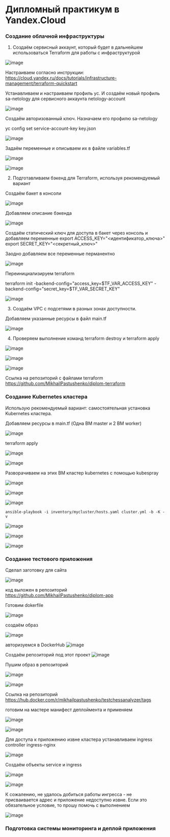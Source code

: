 # Дипломный практикум в Yandex.Cloud

### Создание облачной инфраструктуры

1. Создаём сервисный аккаунт, который будет в дальнейшем использоваться Terraform для работы с инфраструктурой

![image](https://github.com/MikhailPastushenko/aboutDiplom/assets/99995304/af3eb4a1-c6cc-4fa0-be2d-74131a747650)

Настраиваем согласно инструкции:
https://cloud.yandex.ru/docs/tutorials/infrastructure-management/terraform-quickstart

Устанавливаем и настраиваем профиль yc. И создаём новый профиль sa-netology для сервисного аккаунта netology-account

![image](https://github.com/MikhailPastushenko/aboutDiplom/assets/99995304/f55641f6-705e-47b9-98f4-e5b8ac73f491)

Создаём авторизованный ключ. Назначаем его профилю sa-netology 

yc config set service-account-key key.json

![image](https://github.com/MikhailPastushenko/aboutDiplom/assets/99995304/2506fcb0-f245-47a4-b057-179577c502ce)

Задаём переменные и описываем их в файле variables.tf

![image](https://github.com/MikhailPastushenko/aboutDiplom/assets/99995304/59f299f9-34b1-43e4-b5e0-93571fcf617b)

![image](https://github.com/MikhailPastushenko/aboutDiplom/assets/99995304/bf17d345-4806-4deb-bf5b-d1677ed94941)

2. Подготавливаем бэкенд для Terraform, используя рекомендуемый вариант

Создаём бакет в консоли
   
![image](https://github.com/MikhailPastushenko/aboutDiplom/assets/99995304/616590cf-7c44-4d51-875c-579bac661c20)

Добавляем описание бэкенда 

![image](https://github.com/MikhailPastushenko/aboutDiplom/assets/99995304/eb412ee9-92f1-4d7b-9aff-d53960575ee3)

Создаём статический ключ для доступа в бакет через консоль  и добавляем переменные
export ACCESS_KEY="<идентификатор_ключа>"
export SECRET_KEY="<секретный_ключ>"

Заодно добавляем все переменные перманентно

![image](https://github.com/MikhailPastushenko/aboutDiplom/assets/99995304/a2ba733b-3cc6-416d-8b29-413b042a6d2d)

Переинициализируем terraform

terraform init -backend-config="access_key=$TF_VAR_ACCESS_KEY" -backend-config="secret_key=$TF_VAR_SECRET_KEY"

![image](https://github.com/MikhailPastushenko/aboutDiplom/assets/99995304/b3a33b2c-bd74-4c7a-a648-d028d930003f)

3. Создаём VPC с подсетями в разных зонах доступности.
   
Добавляем указанные ресурсы в файл main.tf 

![image](https://github.com/MikhailPastushenko/aboutDiplom/assets/99995304/b865f52b-d41d-4205-af91-64a75d3cde51)

4. Проверяем выполнение команд terraform destroy и terraform apply

![image](https://github.com/MikhailPastushenko/aboutDiplom/assets/99995304/59f519d8-6ccc-4227-b49d-a8109206b556)

   
![image](https://github.com/MikhailPastushenko/aboutDiplom/assets/99995304/09ddedaa-09c0-4973-9ac2-9e7e50c57d9d)

![image](https://github.com/MikhailPastushenko/aboutDiplom/assets/99995304/1c4e7d1c-f188-4b9c-9c03-7c77e8b35ed0)

Ссылка на репозиторий с файлами terraform https://github.com/MikhailPastushenko/diplom-terraform

### Создание Kubernetes кластера

Использую рекомендуемый вариант: самостоятельная установка Kubernetes кластера.

Добавляем ресурсы  в main.tf  (Одна ВМ master и 2 ВМ worker)

![image](https://github.com/MikhailPastushenko/aboutDiplom/assets/99995304/1b2f4b8f-7a16-407e-91c1-b3b20be3d300)


terraform apply

![image](https://github.com/MikhailPastushenko/aboutDiplom/assets/99995304/c3f336f9-7d55-48c8-8dfd-717728b53507)

![image](https://github.com/MikhailPastushenko/aboutDiplom/assets/99995304/5ae21244-63db-46a5-ae4f-4c0c29dc361a)

Разворачиваем на этих ВМ кластер kubernetes с помощью kubespray


![image](https://github.com/MikhailPastushenko/aboutDiplom/assets/99995304/d7533af1-f838-49c0-a013-f8ef529112c4)


![image](https://github.com/MikhailPastushenko/aboutDiplom/assets/99995304/263b7d35-7414-4f10-8393-2df699b936d6)


![image](https://github.com/MikhailPastushenko/aboutDiplom/assets/99995304/caea7608-1c57-4f91-ada1-72d581961a57)

`ansible-playbook -i inventory/mycluster/hosts.yaml cluster.yml -b -K -v`

![image](https://github.com/MikhailPastushenko/aboutDiplom/assets/99995304/46cfc3d8-8091-470e-b8ff-854d15663023)

![image](https://github.com/MikhailPastushenko/aboutDiplom/assets/99995304/097493fc-a6f5-4b6d-8b01-c6b455681c9e)

![image](https://github.com/MikhailPastushenko/aboutDiplom/assets/99995304/8b875ec7-638e-40c1-8a61-99285f5c9d19)


### Создание тестового приложения

Сделал заготовку для сайта 

![image](https://github.com/MikhailPastushenko/aboutDiplom/assets/99995304/7a888727-a119-49c3-9a75-7791dd1f0c44)

код выложен в репозиторий https://github.com/MikhailPastushenko/diplom-app

Готовим dokerfile

![image](https://github.com/MikhailPastushenko/aboutDiplom/assets/99995304/5e802b89-88a9-4d0a-99f8-ad647a68a892)

создаём образ

![image](https://github.com/MikhailPastushenko/aboutDiplom/assets/99995304/edbac19b-b7e9-4639-913e-ca1cf901e990)

авторизуемся в DockerHub
![image](https://github.com/MikhailPastushenko/aboutDiplom/assets/99995304/eccabdd5-3df3-4235-81f5-f4da42575d21)

Создаём репозиторий под этот проект
![image](https://github.com/MikhailPastushenko/aboutDiplom/assets/99995304/5c93cc9a-4bfb-401e-86fe-585e0fde0a95)

Пушим образ в репозиторий

![image](https://github.com/MikhailPastushenko/aboutDiplom/assets/99995304/c9ec66aa-e46e-4ecd-810c-28376c687b33)

![image](https://github.com/MikhailPastushenko/aboutDiplom/assets/99995304/4cb1e1b1-05d6-423f-a900-2e9c7ecc8e48)

Ссылка на репозиторий https://hub.docker.com/r/mikhailpastushenko/testchessanalyzer/tags

готовим на мастере манифест деплоймента и применяем

![image](https://github.com/MikhailPastushenko/aboutDiplom/assets/99995304/a1d2a98c-f82b-42ea-bea8-5f1141618a0c)

![image](https://github.com/MikhailPastushenko/aboutDiplom/assets/99995304/484679da-19ac-4478-97ee-1d6e3f79e05f)

Для доступа к приложению извне кластера устанавливаем ingress controller  ingress-nginx

![image](https://github.com/MikhailPastushenko/aboutDiplom/assets/99995304/9fc5558c-4c1a-4577-af08-b94410e0ddda)

Создаём объекты service и ingress

![image](https://github.com/MikhailPastushenko/aboutDiplom/assets/99995304/cb04eb63-5857-4cc1-8a85-5df4c3af9137)

![image](https://github.com/MikhailPastushenko/aboutDiplom/assets/99995304/5a0ea1d4-9e8f-41b3-8926-2f5802a544d5)

К сожалению, не удалось добиться работы ингресса - не присваивается адрес и приложение недоступно извне.  Если это обязательное условие, то прошу помочь с выполнением   

![image](https://github.com/MikhailPastushenko/aboutDiplom/assets/99995304/8173bf65-2779-4b01-b8cb-0bf935c23a8b)


### Подготовка cистемы мониторинга и деплой приложения ###
